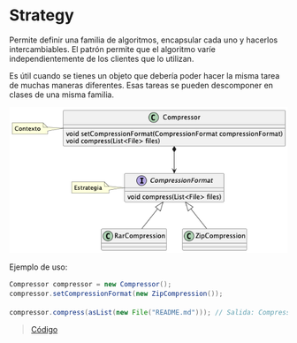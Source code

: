 # Strategy

Permite definir una familia de algoritmos, encapsular cada uno y hacerlos intercambiables. El patrón permite que el algoritmo varíe independientemente de los clientes que lo utilizan.

Es útil cuando se tienes un objeto que debería poder hacer la misma tarea de muchas maneras diferentes. 
Esas tareas se pueden descomponer en clases de una misma familia. 

![strategy](https://raw.githubusercontent.com/sauljabin/java-design-patterns/main/plantuml/behavioral/strategy.png)

Ejemplo de uso:

```java
Compressor compressor = new Compressor();
compressor.setCompressionFormat(new ZipCompression());
	
compressor.compress(asList(new File("README.md"))); // Salida: Compressing [README.md] with zip format
```

> [Código](https://github.com/sauljabin/java-design-patterns/tree/main/patterns/src/main/java/pattern/behavioral/strategy)